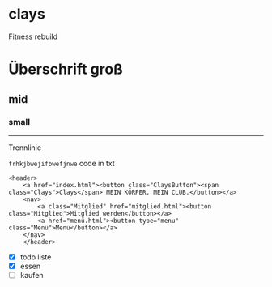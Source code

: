 # clays
Fitness rebuild

# Überschrift groß
## mid
### small

--- 
Trennlinie

`frhkjbwejifbwefjnwe` code in txt

``` codeblock
<header>
    <a href="index.html"><button class="ClaysButton"><span class="Clays">Clays</span> MEIN KÖRPER. MEIN CLUB.</button></a> 
    <nav>
        <a class="Mitglied" href="mitglied.html"><button class="Mitglied">Mitglied werden</button></a> 
        <a href="menü.html"><button type="menu" class="Menü">Menü</button></a>
    </nav>
    </header>
```

- [x] todo liste
- [x] essen
- [ ] kaufen